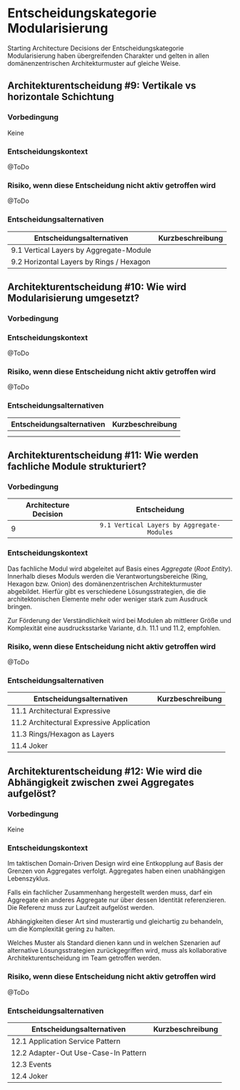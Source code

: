 # Entscheidungskategorie Modularisierung

Starting Architecture Decisions der Entscheidungskategorie Modularisierung haben übergreifenden Charakter 
und gelten in allen domänenzentrischen Architekturmuster auf gleiche Weise.

## Architekturentscheidung #9: Vertikale vs horizontale Schichtung

### Vorbedingung

Keine

### Entscheidungskontext

@ToDo

### Risiko, wenn diese Entscheidung nicht aktiv getroffen wird

@ToDo

### Entscheidungsalternativen

| Entscheidungsalternativen                | Kurzbeschreibung |
|------------------------------------------|:-----------------|
| 9.1 Vertical Layers by Aggregate-Module  |                  |     
| 9.2 Horizontal Layers by Rings / Hexagon |                  |

## Architekturentscheidung #10: Wie wird Modularisierung umgesetzt?

### Vorbedingung


### Entscheidungskontext

@ToDo

### Risiko, wenn diese Entscheidung nicht aktiv getroffen wird

@ToDo

### Entscheidungsalternativen

| Entscheidungsalternativen | Kurzbeschreibung |
|---------------------------|:-----------------|
|                           |                  |     
|                           |                  |

## Architekturentscheidung #11: Wie werden fachliche Module strukturiert?

### Vorbedingung

| Architecture Decision |                Entscheidung                |
|-----------------------|:------------------------------------------:|
| 9                     | `9.1 Vertical Layers by Aggregate-Modules` |

### Entscheidungskontext

Das fachliche Modul wird abgeleitet auf Basis eines _Aggregate_ (_Root Entity_).
Innerhalb dieses Moduls werden die Verantwortungsbereiche (Ring, Hexagon bzw. Onion) des domänenzentrischen 
Architekturmuster abgebildet. Hierfür gibt es verschiedene Lösungsstrategien, die die architektonischen Elemente mehr
oder weniger stark zum Ausdruck bringen.

Zur Förderung der Verständlichkeit wird bei Modulen ab mittlerer Größe und Komplexität eine ausdrucksstarke Variante,
d.h. 11.1 und 11.2, empfohlen.

### Risiko, wenn diese Entscheidung nicht aktiv getroffen wird

@ToDo

### Entscheidungsalternativen

| Entscheidungsalternativen                 | Kurzbeschreibung |
|-------------------------------------------|:-----------------|
| 11.1 Architectural Expressive             |                  |     
| 11.2 Architectural Expressive Application |                  |
| 11.3 Rings/Hexagon as Layers              |                  |
| 11.4 Joker                                |                  |

## Architekturentscheidung #12: Wie wird die Abhängigkeit zwischen zwei Aggregates aufgelöst?

### Vorbedingung

Keine

### Entscheidungskontext

Im taktischen Domain-Driven Design wird eine Entkopplung auf Basis der Grenzen von Aggregates verfolgt. 
Aggregates haben einen unabhängigen Lebenszyklus.

Falls ein fachlicher Zusammenhang hergestellt werden muss, darf ein Aggregate ein anderes Aggregate nur über dessen 
Identität referenzieren. Die Referenz muss zur Laufzeit aufgelöst werden.

Abhängigkeiten dieser Art sind musterartig und gleichartig zu behandeln, um die Komplexität gering zu halten.

Welches Muster als Standard dienen kann und in welchen Szenarien auf alternative Lösungsstrategien zurückgegriffen wird, 
muss als kollaborative Architekturentscheidung im Team getroffen werden.

### Risiko, wenn diese Entscheidung nicht aktiv getroffen wird

@ToDo

### Entscheidungsalternativen

| Entscheidungsalternativen            | Kurzbeschreibung |
|--------------------------------------|:-----------------|
| 12.1 Application Service Pattern     |                  |     
| 12.2 Adapter-Out Use-Case-In Pattern |                  |
| 12.3 Events                          |                  |
| 12.4 Joker                           |                  |
